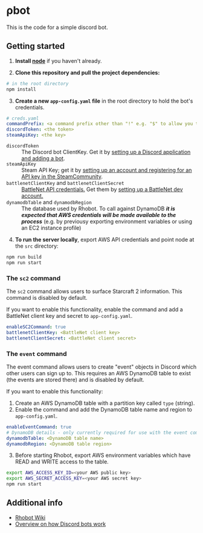 # ρbot

This is the code for a simple discord bot.

## Getting started

1) **Install [node](https://nodejs.org/en/download/)** if you haven't already.

2) **Clone this repository and pull the project dependencies:**

```bash
# in the root directory
npm install
```

3) **Create a new `app-config.yaml` file** in the root directory to hold the bot's credentials.
```yaml
# creds.yaml
commandPrefix: <a command prefix other than "!" e.g. "$" to allow you to run your dev bot with different commands>
discordToken: <the token>
steamApiKey: <the key>
```
<dl>
<dt><code>discordToken</code></dt>
<dd>The Discord bot ClientKey. Get it by <a href="https://discordapp.com/developers/applications">setting up a Discord application and adding a bot</a>.</dd>
<dt><code>steamApiKey</code></dt>
<dd>Steam API Key; get it by <a href="https://steamcommunity.com/dev">setting up an account and registering for an API key in the SteamCommunity</a>.</dd>
<dt><code>battlenetClientKey</code> and <code>battlenetClientSecret</code></dt>
<dd><a href="https://develop.battle.net/documentation/guides/getting-started">BattleNet API credentials.</a> Get them by <a href="https://develop.battle.net/access">setting up a BattleNet dev account.</a></dd>
<dt><code>dynamodbTable</code> and <code>dynamodbRegion</code></dt>
<dd>The database used by Rhobot. To call against DynamoDB <b><i>it is expected that AWS credentials will be made available to the process</i></b>
(e.g. by previousy exporting environment variables or using an EC2 instance profile)</dd>
</dl>


4) **To run the server locally**, export AWS API credentials and point node at the `src` directory:
```bash
npm run build
npm run start
```

### The `sc2` command

The `sc2` command allows users to surface Starcraft 2 information. This command is disabled by default.

If you want to enable this functionality, enable the command and add a BattleNet client key and secret to `app-config.yaml`.
```yaml
enableSC2Command: true
battlenetClientKey: <BattleNet client key>
battlenetClientSecret: <BattleNet client secret>
```

### The `event` command

The event command allows users to create "event" objects in Discord which other users can sign up to.
This requires an AWS DynamoDB table to exist (the events are stored there) and is disabled by default.

If you want to enable this functionality:

1) Create an AWS DynamoDB table with a partition key called `type` (string).
2) Enable the command and add the DynamoDB table name and region to `app-config.yaml`.
```yaml
enableEventCommand: true
# DynamoDB details - only currently required for use with the event command
dynamodbTable: <DynamoDB table name>
dynamodbRegion: <DynamoDB table region>
```
3) Before starting Rhobot, export AWS environment variables which have READ and WRITE access to the table.
```bash
export AWS_ACCESS_KEY_ID=<your AWS public key>
export AWS_SECRET_ACCESS_KEY=<your AWS secret key>
npm run start
```

## Additional info

- [Rhobot Wiki](https://github.com/xpcoffee/rhobot/wiki)
- [Overview on how Discord bots work](https://xpcoffee.github.io/discord-bot)

